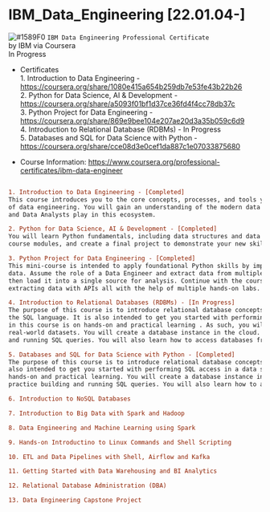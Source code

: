 # IBM_Data_Engineering [22.01.04-]
![#1589F0](https://via.placeholder.com/15/1589F0/000000?text=+) `IBM Data Engineering Professional Certificate`
<br />by IBM via Coursera
<br />In Progress

- Certificates
<br /> 1. Introduction to Data Engineering - https://coursera.org/share/1080e415a654b259db7e53fe43b22b26
<br /> 2. Python for Data Science, AI & Development - https://coursera.org/share/a5093f01bf1d37ce36fd4f4cc78db37c
<br /> 3. Python Project for Data Engineering - https://coursera.org/share/869e9bee104e207ae20d3a35b059c6d9
<br /> 4. Introduction to Relational Database (RDBMs) - In Progress
<br /> 5. Databases and SQL for Data Science with Python - https://coursera.org/share/cce08d3e0cef1da887c1e07033875680


- Course Information: https://www.coursera.org/professional-certificates/ibm-data-engineer

```diff

1. Introduction to Data Engineering - [Completed]
This course introduces you to the core concepts, processes, and tools you need to know in order to get a foundational knowledge 
of data engineering. You will gain an understanding of the modern data ecosystem and the role Data Engineers, Data Scientists, 
and Data Analysts play in this ecosystem. 

2. Python for Data Science, AI & Development - [Completed]
You will learn Python fundamentals, including data structures and data analysis, complete hands-on exercises throughout the 
course modules, and create a final project to demonstrate your new skills.

3. Python Project for Data Engineering - [Completed]
This mini-course is intended to apply foundational Python skills by implementing different techniques to collect and work with 
data. Assume the role of a Data Engineer and extract data from multiple file formats, transform it into specific datatypes, and 
then load it into a single source for analysis. Continue with the course and test your knowledge by implementing webscraping and 
extracting data with APIs all with the help of multiple hands-on labs.

4. Introduction to Relational Databases (RDBMs) - [In Progress]
The purpose of this course is to introduce relational database concepts and help you learn and apply foundational knowledge of 
the SQL language. It is also intended to get you started with performing SQL access in a data science environment. The emphasis 
in this course is on hands-on and practical learning . As such, you will work with real databases, real data science tools, and 
real-world datasets. You will create a database instance in the cloud. Through a series of hands-on labs you will practice building 
and running SQL queries. You will also learn how to access databases from Jupyter notebooks using SQL and Python.

5. Databases and SQL for Data Science with Python - [Completed]
The purpose of this course is to introduce relational database concepts and foundational knowledge of the SQL language. It is 
also intended to get you started with performing SQL access in a data science environment. The emphasis in this course is on 
hands-on and practical learning. You will create a database instance in the cloud. Through a series of hands-on labs you will 
practice building and running SQL queries. You will also learn how to access databases from Jupyter notebooks using SQL and Python.

6. Introduction to NoSQL Databases

7. Introduction to Big Data with Spark and Hadoop

8. Data Engineering and Machine Learning using Spark

9. Hands-on Introductino to Linux Commands and Shell Scripting

10. ETL and Data Pipelines with Shell, Airflow and Kafka

11. Getting Started with Data Warehousing and BI Analytics

12. Relational Database Administration (DBA)

13. Data Engineering Capstone Project

```

